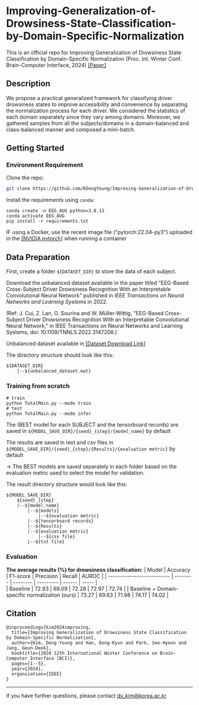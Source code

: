 # Improving-Generalization-of-Drowsiness-State-Classification-by-Domain-Specific-Normalization
This is an official repo for Improving Generalization of Drowsiness State Classification by Domain-Specific Normalization (Proc. Int. Winter Conf. Brain-Computer Interface, 2024) [\[Paper\]](https://arxiv.org/abs/2312.09461)

## Description

We propose a practical generalized framework for classifying driver drowsiness states to improve accessibility and convenience by separating the normalization process for each driver. We considered the statistics of each domain separately since they vary among domains. Moreover, we gathered samples from all the subjects/domains in a domain-balanced and class-balanced manner and composed a mini-batch.


## Getting Started

### Environment Requirement

Clone the repo:

```bash
git clone https://github.com/KDongYoung/Improving-Generalization-of-Drowsiness-State-Classification-by-Domain-Specific-Normalization.git
```

Install the requirements using `conda`:

```terminal
conda create -n EEG_AUG python=3.8.13
conda activate EEG_AUG
pip install -r requirements.txt
```

IF using a Docker, use the recent image file ("pytorch:22.04-py3") uploaded in the [\[NVIDIA pytorch\]](https://catalog.ngc.nvidia.com/orgs/nvidia/containers/pytorch) when running a container


## Data Preparation

First, create a folder `${DATASET_DIR}` to store the data of each subject.

Download the unbalanced dataset available in the paper titled "EEG-Based Cross-Subject Driver Drowsiness Recognition With an Interpretable Convolutional Neural Network" published in *IEEE Transactions on Neural Networks and Learning Systems* in 2022.

(Ref: J. Cui, Z. Lan, O. Sourina and W. Müller-Wittig, "EEG-Based Cross-Subject Driver Drowsiness Recognition With an Interpretable Convolutional Neural Network," in IEEE Transactions on Neural Networks and Learning Systems, doi: 10.1109/TNNLS.2022.3147208.)

Unbalanced dataset available in [\[Dataset Download Link\]](https://figshare.com/articles/dataset/EEG_driver_drowsiness_dataset_unbalanced_/16586957)

The directory structure should look like this:

```
${DATASET_DIR}
	|--${unbalanced_dataset.mat}
```

### Training from scratch

```shell script
# train
python TotalMain.py --mode train
# test
python TotalMain.py --mode infer
```

The (BEST model for each SUBJECT and the tensorboard records) are saved in `${MODEL_SAVE_DIR}/{seed}_{step}/{model_name}` by default

The results are saved in text and csv files in `${MODEL_SAVE_DIR}/{seed}_{step}/{Results}/{evaluation metric}` by default

-> The BEST models are saved separately in each folder based on the evaluation metric used to select the model for validation.

The result directory structure would look like this:

```
${MODEL_SAVE_DIR}
    ${seed}_{step}
	|--${model_name}
	    |--${models}
	    	|--${evaluation metric}
	    |--${tensorboard records}
        |--${Results}
	    |--${evaluation metric}
	    	|--${csv file}
		|--${txt file}
```

### Evaluation

**The average results (%) for drowsiness classification:**
| Model                      | Accuracy | F1-score | Precision | Recall | AUROC | 
| -------------------------- | -------- | -------- | --------- | ------ | ----- |  
| Baseline                   |  72.93  |  69.09  |  72.28  |  72.97  |  72.74   | 
| Baseline + Domain-specific normalization (ours)   |  73.27  |  69.63  |  71.98  |  74.17  | 74.02 | 


## Citation

```
@inproceedings{kim2024improving,
  title={Improving Generalization of Drowsiness State Classification by Domain-Specific Normalization},
  author={Kim, Dong-Young and Han, Dong-Kyun and Park, Seo-Hyeon and Jang, Geun-Deok},
  booktitle={2024 12th International Winter Conference on Brain-Computer Interface (BCI)},
  pages={1--5},
  year={2024},
  organization={IEEE}
}
```

--------------

If you have further questions, please contact dy_kim@korea.ac.kr

